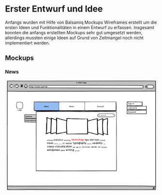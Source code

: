 # Erster Entwurf und Idee

Anfangs wurden mit Hilfe von Balsamiq Mockups Wireframes erstellt um die ersten Ideen und Funktionalitäten in einem Entwurf zu erfassen.
Insgesamt konnten die anfangs erstellten Mockups sehr gut umgesetzt werden, allerdings mussten einige Ideen auf Grund von Zeitmangel noch nicht implementiert werden.

## Mockups

### News

![Use-Case](1.News.png)
